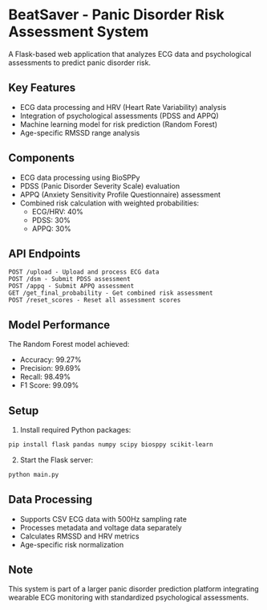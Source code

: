 # BeatSaver - Panic Disorder Risk Assessment System

A Flask-based web application that analyzes ECG data and psychological assessments to predict panic disorder risk.

## Key Features

- ECG data processing and HRV (Heart Rate Variability) analysis
- Integration of psychological assessments (PDSS and APPQ)
- Machine learning model for risk prediction (Random Forest)
- Age-specific RMSSD range analysis

## Components

- ECG data processing using BioSPPy
- PDSS (Panic Disorder Severity Scale) evaluation
- APPQ (Anxiety Sensitivity Profile Questionnaire) assessment
- Combined risk calculation with weighted probabilities:
  - ECG/HRV: 40%
  - PDSS: 30%
  - APPQ: 30%

## API Endpoints

```
POST /upload - Upload and process ECG data
POST /dsm - Submit PDSS assessment
POST /appq - Submit APPQ assessment
GET /get_final_probability - Get combined risk assessment
POST /reset_scores - Reset all assessment scores
```

## Model Performance

The Random Forest model achieved:
- Accuracy: 99.27%
- Precision: 99.69%
- Recall: 98.49%
- F1 Score: 99.09%

## Setup

1. Install required Python packages:
```bash
pip install flask pandas numpy scipy biosppy scikit-learn
```

2. Start the Flask server:
```bash
python main.py
```

## Data Processing

- Supports CSV ECG data with 500Hz sampling rate
- Processes metadata and voltage data separately
- Calculates RMSSD and HRV metrics
- Age-specific risk normalization

## Note

This system is part of a larger panic disorder prediction platform integrating wearable ECG monitoring with standardized psychological assessments.
